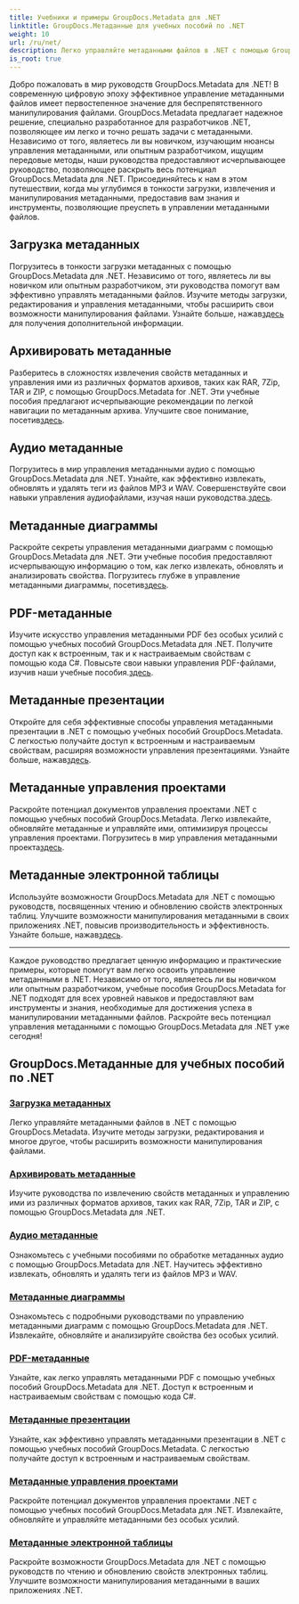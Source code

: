 ```yaml
---
title: Учебники и примеры GroupDocs.Metadata для .NET
linktitle: GroupDocs.Метаданные для учебных пособий по .NET
weight: 10
url: /ru/net/
description: Легко управляйте метаданными файлов в .NET с помощью GroupDocs.Metadata. Изучите методы загрузки, редактирования и многое другое, чтобы расширить возможности манипулирования файлами.
is_root: true
---
```

Добро пожаловать в мир руководств GroupDocs.Metadata для .NET! В современную цифровую эпоху эффективное управление метаданными файлов имеет первостепенное значение для беспрепятственного манипулирования файлами. GroupDocs.Metadata предлагает надежное решение, специально разработанное для разработчиков .NET, позволяющее им легко и точно решать задачи с метаданными. Независимо от того, являетесь ли вы новичком, изучающим нюансы управления метаданными, или опытным разработчиком, ищущим передовые методы, наши руководства предоставляют исчерпывающее руководство, позволяющее раскрыть весь потенциал GroupDocs.Metadata для .NET. Присоединяйтесь к нам в этом путешествии, когда мы углубимся в тонкости загрузки, извлечения и манипулирования метаданными, предоставив вам знания и инструменты, позволяющие преуспеть в управлении метаданными файлов.

## Загрузка метаданных  
Погрузитесь в тонкости загрузки метаданных с помощью GroupDocs.Metadata для .NET. Независимо от того, являетесь ли вы новичком или опытным разработчиком, эти руководства помогут вам эффективно управлять метаданными файлов. Изучите методы загрузки, редактирования и управления метаданными, чтобы расширить свои возможности манипулирования файлами. Узнайте больше, нажав[здесь](./metadata-loading/) для получения дополнительной информации.

## Архивировать метаданные  
 Разберитесь в сложностях извлечения свойств метаданных и управления ими из различных форматов архивов, таких как RAR, 7Zip, TAR и ZIP, с помощью GroupDocs.Metadata for .NET. Эти учебные пособия предлагают исчерпывающие рекомендации по легкой навигации по метаданным архива. Улучшите свое понимание, посетив[здесь](./archive-metadata/).

## Аудио метаданные  
 Погрузитесь в мир управления метаданными аудио с помощью GroupDocs.Metadata для .NET. Узнайте, как эффективно извлекать, обновлять и удалять теги из файлов MP3 и WAV. Совершенствуйте свои навыки управления аудиофайлами, изучая наши руководства.[здесь](./audio-metadata/).

## Метаданные диаграммы  
Раскройте секреты управления метаданными диаграмм с помощью GroupDocs.Metadata для .NET. Эти учебные пособия предоставляют исчерпывающую информацию о том, как легко извлекать, обновлять и анализировать свойства. Погрузитесь глубже в управление метаданными диаграммы, посетив[здесь](./diagram-metadata/).

## PDF-метаданные  
 Изучите искусство управления метаданными PDF без особых усилий с помощью учебных пособий GroupDocs.Metadata для .NET. Получите доступ как к встроенным, так и к настраиваемым свойствам с помощью кода C#. Повысьте свои навыки управления PDF-файлами, изучив наши учебные пособия.[здесь](./pdf-metadata/).

## Метаданные презентации  
 Откройте для себя эффективные способы управления метаданными презентации в .NET с помощью учебных пособий GroupDocs.Metadata. С легкостью получайте доступ к встроенным и настраиваемым свойствам, расширяя возможности управления презентациями. Узнайте больше, нажав[здесь](./presentation-metadata/).

## Метаданные управления проектами  
 Раскройте потенциал документов управления проектами .NET с помощью учебных пособий GroupDocs.Metadata. Легко извлекайте, обновляйте метаданные и управляйте ими, оптимизируя процессы управления проектами. Погрузитесь в мир управления метаданными проекта[здесь](./project-management-metadata/).

## Метаданные электронной таблицы  
Используйте возможности GroupDocs.Metadata для .NET с помощью руководств, посвященных чтению и обновлению свойств электронных таблиц. Улучшите возможности манипулирования метаданными в своих приложениях .NET, повысив производительность и эффективность. Узнайте больше, нажав[здесь](./spreadsheet-metadata/).

----
Каждое руководство предлагает ценную информацию и практические примеры, которые помогут вам легко освоить управление метаданными в .NET. Независимо от того, являетесь ли вы новичком или опытным разработчиком, учебные пособия GroupDocs.Metadata for .NET подходят для всех уровней навыков и предоставляют вам инструменты и знания, необходимые для достижения успеха в манипулировании метаданными файлов. Раскройте весь потенциал управления метаданными с помощью GroupDocs.Metadata для .NET уже сегодня! 

## GroupDocs.Метаданные для учебных пособий по .NET
### [Загрузка метаданных](./metadata-loading/)
Легко управляйте метаданными файлов в .NET с помощью GroupDocs.Metadata. Изучите методы загрузки, редактирования и многое другое, чтобы расширить возможности манипулирования файлами.
### [Архивировать метаданные](./archive-metadata/)
Изучите руководства по извлечению свойств метаданных и управлению ими из различных форматов архивов, таких как RAR, 7Zip, TAR и ZIP, с помощью GroupDocs.Metadata для .NET.
### [Аудио метаданные](./audio-metadata/)
Ознакомьтесь с учебными пособиями по обработке метаданных аудио с помощью GroupDocs.Metadata для .NET. Научитесь эффективно извлекать, обновлять и удалять теги из файлов MP3 и WAV.
### [Метаданные диаграммы](./diagram-metadata/)
Ознакомьтесь с подробными руководствами по управлению метаданными диаграмм с помощью GroupDocs.Metadata для .NET. Извлекайте, обновляйте и анализируйте свойства без особых усилий.
### [PDF-метаданные](./pdf-metadata/)
Узнайте, как легко управлять метаданными PDF с помощью учебных пособий GroupDocs.Metadata для .NET. Доступ к встроенным и настраиваемым свойствам с помощью кода C#.
### [Метаданные презентации](./presentation-metadata/)
Узнайте, как эффективно управлять метаданными презентации в .NET с помощью учебных пособий GroupDocs.Metadata. С легкостью получайте доступ к встроенным и настраиваемым свойствам.
### [Метаданные управления проектами](./project-management-metadata/)
Раскройте потенциал документов управления проектами .NET с помощью учебных пособий GroupDocs.Metadata для .NET. Извлекайте, обновляйте и управляйте метаданными без особых усилий.
### [Метаданные электронной таблицы](./spreadsheet-metadata/)
Раскройте возможности GroupDocs.Metadata для .NET с помощью руководств по чтению и обновлению свойств электронных таблиц. Улучшите возможности манипулирования метаданными в ваших приложениях .NET.